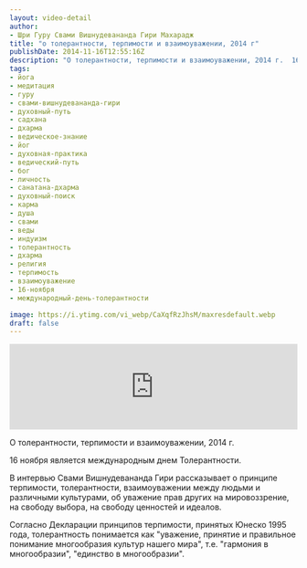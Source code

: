 ```yaml
---
layout: video-detail
author:
- Шри Гуру Свами Вишнудевананда Гири Махарадж
title: "о толерантности, терпимости и взаимоуважении, 2014 г"
publishDate: 2014-11-16T12:55:16Z
description: "О толерантности, терпимости и взаимоуважении, 2014 г.  16 ноября является международным днем Толерантности.  В интервью Свами Вишнудевананда Гири рассказывает о принципе терпимости, толерантности, взаимоуважении между людьми и различными культурами"
tags: 
- йога
- медитация
- гуру
- свами-вишнудевананда-гири
- духовный-путь
- садхана
- дхарма
- ведическое-знание
- йог
- духовная-практика
- ведический-путь
- бог
- личность
- санатана-дхарма
- духовный-поиск
- карма
- душа
- свами
- веды
- индуизм
- толерантность
- дхарма
- религия
- терпимость
- взаимоуважение
- 16-ноября
- международный-день-толерантности

image: https://i.ytimg.com/vi_webp/CaXqfRzJhsM/maxresdefault.webp
draft: false
---
```


<iframe width="100%" src="https://www.youtube.com/embed/CaXqfRzJhsM" frameborder="0" allowfullscreen=""></iframe> 

 О толерантности, терпимости и взаимоуважении, 2014 г.

 16 ноября является международным днем Толерантности.

 В интервью Свами Вишнудевананда Гири рассказывает о принципе терпимости, толерантности, взаимоуважении между людьми и различными культурами, об уважение прав других на мировоззрение, на свободу выбора, на свободу ценностей и идеалов. 

 Согласно Декларации принципов терпимости, принятых Юнеско 1995 года, толерантность понимается как "уважение, принятие и правильное понимание многообразия культур нашего мира", т.е. "гармония в многообразии", "единство в многообразии".

  

 